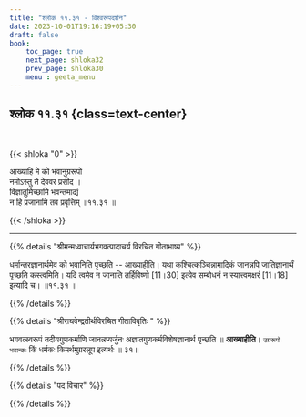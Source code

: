 ```yaml
---
title: "श्लोक ११.३१ - विश्वरूपदर्शन"
date: 2023-10-01T19:16:19+05:30
draft: false
book:
    toc_page: true
    next_page: shloka32
    prev_page: shloka30
    menu : geeta_menu
---
```




## श्लोक ११.३१ {class=text-center}

<br/>

{{< shloka  "0"  >}}

आख्याहि मे को भवानुग्ररूपो  
नमोऽस्तु ते देववर प्रसीद ।    
विज्ञातुमिच्छामि भवन्तमाद्यं  
न हि प्रजानामि तव प्रवृत्तिम् ॥११.३१ ॥

{{< /shloka >}}

---


{{% details "श्रीमन्मध्वाचार्यभगवत्पादाचर्य विरचित  गीताभाष्य" %}}

धर्मान्तरज्ञानार्थमेव को भवानिति पृच्छति -- आख्याहीति। 
यथा कश्चित्कञ्चिन्नामादिकं जानन्नपि जातिज्ञानार्थं पृच्छति 
कस्त्वमिति। यदि त्वमेव न जानाति तर्हिविष्णो [11।30] 
इत्येव सम्बोधनं न स्यात्त्वमक्षरं [11।18] इत्यादि च। 
॥११.३१ ॥

{{% /details %}}



{{% details "श्रीराघवेन्द्रतीर्थविरचित गीताविवृतिः " %}}

भगवत्स्वरूपं तदीयगुणकर्माणि जानन्नप्यर्जुनः 
अज्ञातगुणकर्मविशेषज्ञानार्थ पृच्छति ॥ **आख्याहीति**। 
`उग्ररूपो भवान्कः` किं धर्मकः किमर्थमुग्ररलूप
इत्यर्थः ॥ ३१॥

{{% /details %}}



{{% details "पद विचार" %}}


{{% /details %}}

